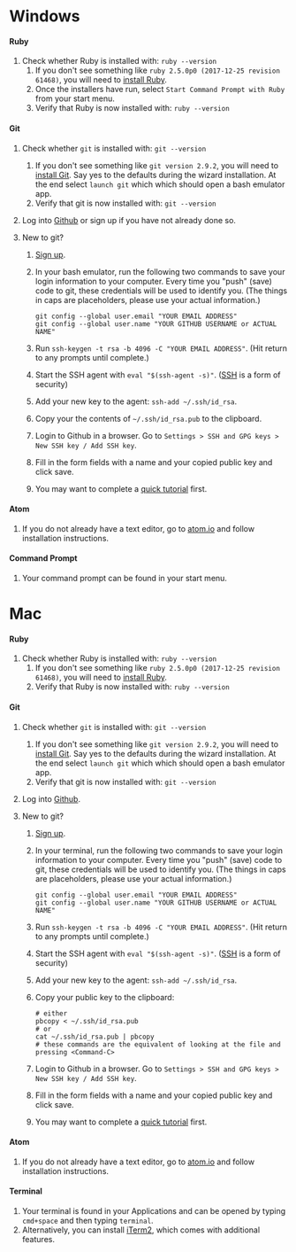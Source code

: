 # Windows

#### Ruby
1. Check whether Ruby is installed with: `ruby --version`
	1. If you don't see something like `ruby 2.5.0p0 (2017-12-25 revision 61468)`,
			you will need to [install Ruby](https://rubyinstaller.org/).
	1. Once the installers have run, select `Start Command Prompt with Ruby` from your start menu.
	1. Verify that Ruby is now installed with: `ruby --version`

#### Git
1. Check whether `git` is installed with: `git --version`
	1. If you don't see something like `git version 2.9.2`,
			you will need to [install Git](https://gitforwindows.org/). Say yes to the
			defaults during the wizard installation. At the end select `launch git` which
			which should open a bash emulator app.
	1. Verify that git is now installed with: `git --version`

1. Log into [Github](https://github.com/) or sign up if you have not already done so.
1. New to git?
	1. [Sign up](https://github.com/).
	1. In your bash emulator, run the following two commands to save your login information to your computer.
		Every time you "push" (save) code to git, these credentials will be used to identify you.
		(The things in caps are placeholders, please use your actual information.)

		```
		git config --global user.email "YOUR EMAIL ADDRESS"
		git config --global user.name "YOUR GITHUB USERNAME or ACTUAL NAME"
		```

	1. Run `ssh-keygen -t rsa -b 4096 -C "YOUR EMAIL ADDRESS"`. (Hit return to any prompts until complete.)
	1. Start the SSH agent with `eval "$(ssh-agent -s)"`. ([SSH](https://www.digitalocean.com/community/tutorials/ssh-essentials-working-with-ssh-servers-clients-and-keys) is a form of security)
	1. Add your new key to the agent: `ssh-add ~/.ssh/id_rsa`.
	1. Copy your the contents of `~/.ssh/id_rsa.pub` to the clipboard.
	1. Login to Github in a browser. Go to `Settings > SSH and GPG keys > New SSH key / Add SSH key`.
	1. Fill in the form fields with a name and your copied public key and click save.
	1. You may want to complete a [quick tutorial](https://try.github.io/) first.

#### Atom
1. If you do not already have a text editor, go to [atom.io](https://atom.io/)
	and follow installation instructions.

#### Command Prompt
1. Your command prompt can be found in your start menu.


# Mac

#### Ruby
1. Check whether Ruby is installed with: `ruby --version`
	1. If you don't see something like `ruby 2.5.0p0 (2017-12-25 revision 61468)`,
			you will need to [install Ruby](https://www.ruby-lang.org/en/documentation/installation/#homebrew).
	1. Verify that Ruby is now installed with: `ruby --version`

#### Git
1. Check whether `git` is installed with: `git --version`
	1. If you don't see something like `git version 2.9.2`,
			you will need to [install Git](https://gitforwindows.org/). Say yes to the
			defaults during the wizard installation. At the end select `launch git` which
			which should open a bash emulator app.
	1. Verify that git is now installed with: `git --version`

1. Log into [Github](https://github.com/).
1. New to git?
	1. [Sign up](https://github.com/).
	1. In your terminal, run the following two commands to save your login information to your computer.
		Every time you "push" (save) code to git, these credentials will be used to identify you.
		(The things in caps are placeholders, please use your actual information.)

		```
		git config --global user.email "YOUR EMAIL ADDRESS"
		git config --global user.name "YOUR GITHUB USERNAME or ACTUAL NAME"
		```

	1. Run `ssh-keygen -t rsa -b 4096 -C "YOUR EMAIL ADDRESS"`. (Hit return to any prompts until complete.)
	1. Start the SSH agent with `eval "$(ssh-agent -s)"`. ([SSH](https://www.digitalocean.com/community/tutorials/ssh-essentials-working-with-ssh-servers-clients-and-keys) is a form of security)
	1. Add your new key to the agent: `ssh-add ~/.ssh/id_rsa`.
	1. Copy your public key to the clipboard:

		```
		# either
		pbcopy < ~/.ssh/id_rsa.pub
		# or
		cat ~/.ssh/id_rsa.pub | pbcopy
		# these commands are the equivalent of looking at the file and pressing <Command-C>
		```

	1. Login to Github in a browser. Go to `Settings > SSH and GPG keys > New SSH key / Add SSH key`.
	1. Fill in the form fields with a name and your copied public key and click save.
	1. You may want to complete a [quick tutorial](https://try.github.io/) first.

#### Atom
1. If you do not already have a text editor, go to [atom.io](https://atom.io/)
	and follow installation instructions.

#### Terminal
1. Your terminal is found in your Applications and can be opened by typing `cmd+space`
	and then typing `terminal`.
1. Alternatively, you can install [iTerm2](https://www.iterm2.com/downloads.html), which comes with additional features.
